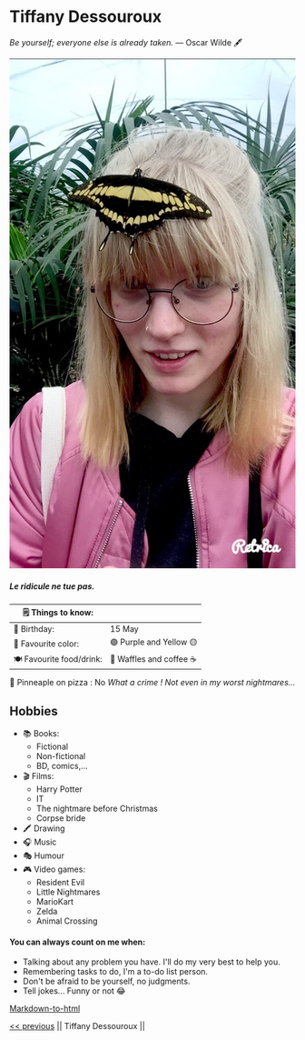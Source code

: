 # Tiffany Dessouroux

 _Be yourself; everyone else is already taken._ 
― Oscar Wilde 🖋

![photo](IMG_3720.jpeg)

##### Le ridicule ne tue pas.



🗒 Things to know:| |
--- | ---
🎂 Birthday: | 15 May
🎨 Favourite color: | 🟣 Purple and Yellow 🟡
🍽 Favourite food/drink: | 🧇 Waffles and coffee ☕️
🍍 Pinneaple on pizza : No _What a crime ! Not even in my worst nightmares..._

## Hobbies
- 📚 Books:
   * Fictional
   * Non-fictional
   * BD, comics,...
- 🎬 Films: 
   * Harry Potter 
   * IT
   * The nightmare before Christmas 
   * Corpse bride
- 🖍 Drawing
- 🎧 Music
- 🎭 Humour
- 🎮 Video games: 
   * Resident Evil 
   * Little Nightmares 
   * MarioKart 
   * Zelda 
   * Animal Crossing




#### You can always count on me when:
- Talking about any problem you have. I'll do my very best to help you.
- Remembering tasks to do, I'm a to-do list person.
- Don't be afraid to be yourself, no judgments.
- Tell jokes... Funny or not 😂

[Markdown-to-html](https://tiffany-d.github.io/markdown-warmup-html/)

[<< previous](https://github.com/ThomasBackers/Markdown-challenge/blob/main/README.md) || Tiffany Dessouroux ||